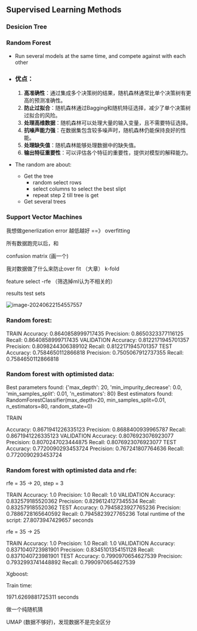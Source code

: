 ## Supervised Learning Methods

### Desicion Tree

### Random Forest

* Run several models at the same time, and compete against with each other

* ### 优点：

  1. **高准确性**：通过集成多个决策树的结果，随机森林通常比单个决策树有更高的预测准确性。
  2. **防止过拟合**：随机森林通过Bagging和随机特征选择，减少了单个决策树过拟合的风险。
  3. **处理高维数据**：随机森林可以处理大量的输入变量，且不需要特征选择。
  4. **抗噪声能力强**：在数据集包含较多噪声时，随机森林仍能保持良好的性能。
  5. **处理缺失值**：随机森林能够处理数据中的缺失值。
  6. **输出特征重要性**：可以评估各个特征的重要性，提供对模型的解释能力。

* The random are about:
  * Get the tree
    * random select rows
    * select columns to select the best slipt
    * repeat step 2 till tree is get
  * Get several trees

### Support Vector Machines



我想做generlization error 越低越好 ==》 overfitting

所有数据跑完以后，和

confusion matrix (画一个)



我对数据做了什么来防止over fit （大章） k-fold

feature select -rfe （筛选掉ml认为不相关的）

results test sets

![image-20240622154557557](C:\Users\29505\AppData\Roaming\Typora\typora-user-images\image-20240622154557557.png)





### Random forest:

TRAIN
Accuracy: 0.8640858999717435
Precision: 0.8650323377116125
Recall: 0.8640858999717435
VALIDATION
Accuracy: 0.8122171945701357
Precision: 0.8098244306389102
Recall: 0.8122171945701357
TEST
Accuracy: 0.7584650112866818
Precision: 0.7505067912737355
Recall: 0.7584650112866818

### Random forest with optimisted data:

Best parameters found:  {'max_depth': 20, 'min_impurity_decrease': 0.0, 'min_samples_split': 0.01, 'n_estimators': 80}
Best estimators found:  RandomForestClassifier(max_depth=20, min_samples_split=0.01, n_estimators=80,
                       random_state=0)

TRAIN

Accuracy: 0.8671941226335123
Precision: 0.8688400939965787
Recall: 0.8671941226335123
VALIDATION
Accuracy: 0.8076923076923077
Precision: 0.8070247023444875
Recall: 0.8076923076923077
TEST
Accuracy: 0.7720090293453724
Precision: 0.767241807764636
Recall: 0.7720090293453724

### Random forest with optimisted data and rfe:

rfe = 35 -> 20, step = 3

TRAIN
Accuracy: 1.0
Precision: 1.0
Recall: 1.0
VALIDATION
Accuracy: 0.832579185520362
Precision: 0.8296124127345534
Recall: 0.832579185520362
TEST
Accuracy: 0.7945823927765236
Precision: 0.7886728165640592
Recall: 0.7945823927765236
Total runtime of the script: 27.8073947429657 seconds

rfe = 35 -> 25

TRAIN
Accuracy: 1.0
Precision: 1.0
Recall: 1.0
VALIDATION
Accuracy: 0.8371040723981901
Precision: 0.8345101354151128
Recall: 0.8371040723981901
TEST
Accuracy: 0.7990970654627539
Precision: 0.7932993741448892
Recall: 0.7990970654627539



Xgboost:

Train time:

1971.6269881725311 seconds





做一个纯随机猜

UMAP (数据不够好)，发现数据不是完全区分